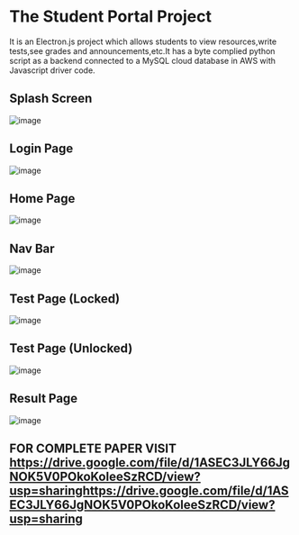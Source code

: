 # The Student Portal Project

It is an Electron.js project which allows students to view resources,write tests,see grades and announcements,etc.It has a byte complied python script as 
a backend connected to a MySQL cloud database in AWS with Javascript driver code.


## Splash Screen

![image](https://user-images.githubusercontent.com/57226457/171978930-90a0a6bc-42e7-46e0-b2f0-565bee95cf4e.png)


## Login Page

![image](https://user-images.githubusercontent.com/57226457/171978947-ee912849-c586-42e1-b14a-5fe48966d088.png)


## Home Page

![image](https://user-images.githubusercontent.com/57226457/171978961-18ada3bd-2cc4-4520-965b-a77e7d442627.png)


## Nav Bar

![image](https://user-images.githubusercontent.com/57226457/171978967-c08d6b7e-bf76-4d3e-bcbe-ef8c0106272b.png)


## Test Page (Locked)

![image](https://user-images.githubusercontent.com/57226457/171978972-66d9055d-2585-45ee-b8e0-fae6f17ab44b.png)


## Test Page (Unlocked)

![image](https://user-images.githubusercontent.com/57226457/171978982-005beb08-c497-4e8d-999e-84edd380b5cf.png)


## Result Page

![image](https://user-images.githubusercontent.com/57226457/171978992-edb72b1e-6fdd-4e7f-acb9-51f6ded2437e.png)



## FOR COMPLETE PAPER VISIT https://drive.google.com/file/d/1ASEC3JLY66JgNOK5V0POkoKoleeSzRCD/view?usp=sharinghttps://drive.google.com/file/d/1ASEC3JLY66JgNOK5V0POkoKoleeSzRCD/view?usp=sharing
